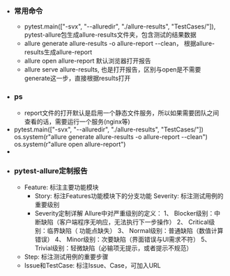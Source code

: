 - ### 常用命令
	- pytest.main(["-svx", "--alluredir", "./allure-results", "TestCases/"]), pytest-allure包生成allure-results文件夹，包含测试的结果数据
	- allure generate  allure-results -o allure-report --clean， 根据allure-results生成allure-report
	- allure open allure-report 默认浏览器打开报告
	- allure serve allure-results, 也是打开报告，区别与open是不需要generate这一步，直接根据results打开
- ### ps
	- report文件的打开默认是启用一个静态文件服务，所以如果需要团队之间查看的话，需要运行一个服务(nginx等)
- pytest.main(["-svx", "--alluredir", "./allure-results", "TestCases/"])
  os.system(r"allure generate  allure-results -o allure-report --clean")
  os.system(r"allure open allure-report")
-
- ### pytest-allure定制报告
	- Feature: 标注主要功能模块
		- Story: 标注Features功能模块下的分支功能
		  Severity: 标注测试用例的重要级别
		- Severity定制详解
		  Allure中对严重级别的定义：
		  1、 Blocker级别：中断缺陷（客户端程序无响应，无法执行下一步操作）
		  2、 Critical级别：临界缺陷（ 功能点缺失）
		  3、 Normal级别：普通缺陷（数值计算错误）
		  4、 Minor级别：次要缺陷（界面错误与UI需求不符）
		  5、 Trivial级别：轻微缺陷（必输项无提示，或者提示不规范）
	- Step: 标注测试用例的重要步骤
	- Issue和TestCase: 标注Issue、Case，可加入URL